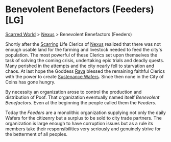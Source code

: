 # Benevolent Benefactors (Feeders) [LG]
[Scarred World](./scarred-world.md) > [Nexus](./city.md) > Benevolent Benefactors (Feeders)

Shortly after the [Scarring](./scarred-world.md) Life Clerics of [Nexus](./city.md) realized that there was not enough usable land for the farming and livestock needed to feed the city's population. The most powerful of these Clerics set upon themselves the task of solving the coming crisis, undertaking epic trials and deadly quests. Many perished in the attempts and the city nearly fell to starvation and chaos. At last hope the Goddess [Raya](./pantheon.md) blessed the remaining faithful Clerics with the power to create [Sustenance Wafers](./poof.md). Since then none in the City of Coins has gone hungry. 

By necessity an organization arose to control the production and distribution of Poof. That organization eventually named itself *Benevolent Benefactors*. Even at the beginning the people called them the *Feeders*.

Today the *Feeders* are a monolithic organization supplying not only the daily Wafers for the citizenry but a surplus to be sold to city trade partners. The organization is large enough to have corruption issues but as a rule its members take their responsibilities very seriously and genuinely strive for the betterment of all peoples.
